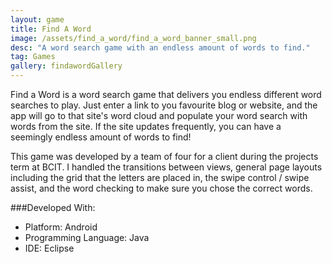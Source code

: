 ```yaml
---
layout: game
title: Find A Word
image: /assets/find_a_word/find_a_word_banner_small.png
desc: "A word search game with an endless amount of words to find."
tag: Games
gallery: findawordGallery
---
```

Find a Word is a word search game that delivers you endless different word searches to play. Just enter a link to you favourite blog or website, and the app will go to that site's word cloud and populate your word search with words from the site. If the site updates frequently, you can have a seemingly endless amount of words to find!

This game was developed by a team of four for a client during the projects term at BCIT. I handled the transitions between views, general page layouts including the grid that the letters are placed in, the swipe control / swipe assist, and the word checking to make sure you chose the correct words.

###Developed With:
* Platform: Android
* Programming Language: Java
* IDE: Eclipse